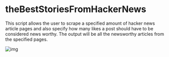 # theBestStoriesFromHackerNews
This script allows the user to scrape a specified amount of hacker news article pages and also specify
how many likes a post should have to be considered news worthy. The output will be all the newsworthy articles from the specified pages.

![img](https://github.com/rubendplaza/theBestStoriesFromHackerNews/image.png)
